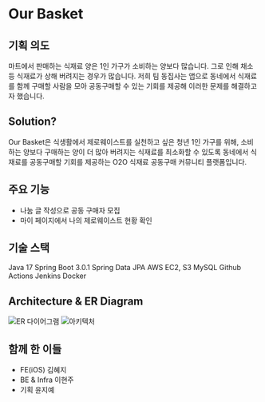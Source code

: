 # Our Basket 
## 기획 의도

마트에서 판매하는 식재료 양은 1인 가구가 소비하는 양보다 많습니다. 그로 인해 채소 등 식재료가 상해 버려지는 경우가 많습니다. 저희 팀 동집사는 앱으로 동네에서 식재료를 함께 구매할 사람을 모아 공동구매할 수 있는 기회를 제공해 이러한 문제를 해결하고자 했습니다.

## Solution?

Our Basket은 식생활에서 제로웨이스트를 실천하고 싶은 청년 1인 가구를 위해, 소비하는 양보다 구매하는 양이 더 많아 버려지는 식재료를 최소화할 수 있도록 동네에서 식재료를 공동구매할 기회를 제공하는 O2O 식재료 공동구매 커뮤니티 플랫폼입니다.

## 주요 기능
- 나눔 글 작성으로 공동 구매자 모집
- 마이 페이지에서 나의 제로웨이스트 현황 확인

## 기술 스택
Java 17
Spring Boot 3.0.1
Spring Data JPA
AWS EC2, S3
MySQL
Github Actions
Jenkins
Docker

## Architecture & ER Diagram

![ER 다이어그램](https://github.com/user-attachments/assets/71182ca2-fbdb-4c9e-baa7-7b2c037a0dcd)
![아키텍처](https://github.com/user-attachments/assets/4343f046-d984-4af2-8271-9fe42f44c651)

## 함께 한 이들
- FE(iOS) 김혜지
- BE & Infra 이현주
- 기획 윤지예
